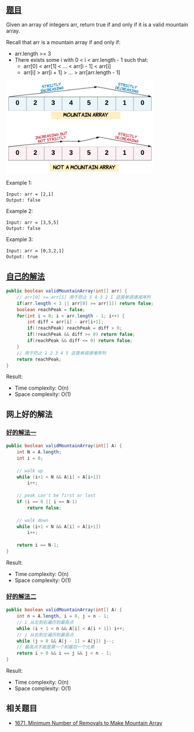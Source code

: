 ## [题目](https://leetcode.com/problems/valid-mountain-array/)
Given an array of integers arr, return true if and only if it is a valid mountain array.

Recall that arr is a mountain array if and only if:
- arr.length >= 3
- There exists some i with 0 < i < arr.length - 1 such that:
    - arr[0] < arr[1] < ... < arr[i - 1] < arr[i]
    - arr[i] > arr[i + 1] > ... > arr[arr.length - 1]

<img src="../../img/valid_mountain_array.png" width="400">

Example 1:
```
Input: arr = [2,1]
Output: false
```
Example 2:
```
Input: arr = [3,5,5]
Output: false
```
Example 3:
```
Input: arr = [0,3,2,1]
Output: true
```

## [自己的解法](https://leetcode.com/submissions/detail/435481157/)
```java
public boolean validMountainArray(int[] arr) {
    // arr[0] >= arr[1] 用于防止 5 4 3 2 1 这类单调递减序列
    if(arr.length < 3 || arr[0] >= arr[1]) return false;
    boolean reachPeak = false;
    for(int i = 0; i < arr.length - 1; i++) {
        int diff = arr[i] - arr[i+1];
        if(!reachPeak) reachPeak = diff > 0;
        if(!reachPeak && diff >= 0) return false;
        if(reachPeak && diff <= 0) return false;
    }
    // 用于防止 1 2 3 4 5 这类单调递增序列
    return reachPeak;
}
```

Result:
- Time complexity: O(n)
- Space complexity: O(1)

## 网上好的解法
### [好的解法一](https://leetcode.com/problems/valid-mountain-array/solution/)
```java
public boolean validMountainArray(int[] A) {
    int N = A.length;
    int i = 0;

    // walk up
    while (i+1 < N && A[i] < A[i+1])
        i++;

    // peak can't be first or last
    if (i == 0 || i == N-1)
        return false;

    // walk down
    while (i+1 < N && A[i] > A[i+1])
        i++;

    return i == N-1;
}
```

Result:
- Time complexity: O(n)
- Space complexity: O(1)

### [好的解法二](https://leetcode.com/problems/valid-mountain-array/discuss/194900/C%2B%2BJavaPython-Climb-Mountain)
```java
public boolean validMountainArray(int[] A) {
    int n = A.length, i = 0, j = n - 1;
    // i 从左到右遍历到最高点
    while (i + 1 < n && A[i] < A[i + 1]) i++;
    // j 从右到左遍历到最高点
    while (j > 0 && A[j - 1] > A[j]) j--;
    // 最高点不能是第一个和最后一个元素
    return i > 0 && i == j && j < n - 1;
}
```

Result:
- Time complexity: O(n)
- Space complexity: O(1)

## 相关题目
- [1671. Minimum Number of Removals to Make Mountain Array](/array/hard/1671.Minimum_Number_of_Removals_to_Make_Mountain_Array.md)
